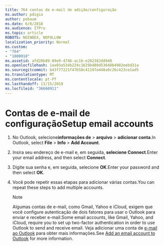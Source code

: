```yaml
---
title: 764 contas de e-mail de adição/configuração
ms.author: pdigia
author: pebaum
ms.date: 6/8/2018
ms.audience: ITPro
ms.topic: article
ROBOTS: NOINDEX, NOFOLLOW
localization_priority: Normal
ms.custom:
- "764"
- "1800018"
ms.assetid: afd20b89-09e9-4746-ac16-e282382dd948
ms.openlocfilehash: 1aa03a534b224c1629b480d53648b4982eebd31a
ms.sourcegitcommit: b43f77221f47b50c41197a448a9c26c423ce1ad5
ms.translationtype: MT
ms.contentlocale: pt-PT
ms.lasthandoff: 11/15/2019
ms.locfileid: "36660911"
---
```

# <a name="setup-email-accounts"></a><span data-ttu-id="7a839-102">Contas de e-mail de configuração</span><span class="sxs-lookup"><span data-stu-id="7a839-102">Setup email accounts</span></span>

1. <span data-ttu-id="7a839-103">No Outlook, selecione**informações de** >  **arquivo** > **adicionar conta**.</span><span class="sxs-lookup"><span data-stu-id="7a839-103">In Outlook, select **File** > **Info** > **Add Account**.</span></span>

2. <span data-ttu-id="7a839-104">Insira seu endereço de e-mail e, em seguida, **selecione Connect**.</span><span class="sxs-lookup"><span data-stu-id="7a839-104">Enter your email address, and then select **Connect**.</span></span>

3. <span data-ttu-id="7a839-105">Digite sua senha e, em seguida, selecione **OK**.</span><span class="sxs-lookup"><span data-stu-id="7a839-105">Enter your password and then select **OK**.</span></span>

4. <span data-ttu-id="7a839-106">Você pode repetir essas etapas para adicionar várias contas.</span><span class="sxs-lookup"><span data-stu-id="7a839-106">You can repeat these steps to add multiple accounts.</span></span>

    > [!NOTE]
    > <span data-ttu-id="7a839-107">Algumas contas de e-mail, como Gmail, Yahoo e iCloud, exigem que você configure autenticação de dois fatores para usar o Outlook para enviar e receber e-mail.</span><span class="sxs-lookup"><span data-stu-id="7a839-107">Some email accounts, like Gmail, Yahoo, and iCloud, require you to set up two-factor authentication in order to use Outlook to send and receive email.</span></span> <span data-ttu-id="7a839-108">Veja adicionar uma conta de [e-mail ao Outlook](https://support.office.com/article/6e27792a-9267-4aa4-8bb6-c84ef146101b.aspx) para obter mais informações.</span><span class="sxs-lookup"><span data-stu-id="7a839-108">See [Add an email account to Outlook](https://support.office.com/article/6e27792a-9267-4aa4-8bb6-c84ef146101b.aspx) for more information.</span></span>
  